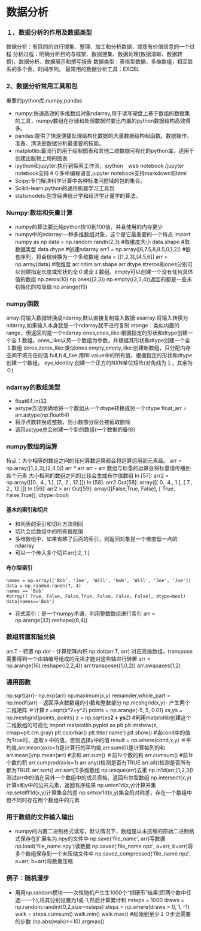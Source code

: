 # 数据分析
### １、数据分析的作用及数据类型
数据分析：有目的的进行搜集、整理、加工和分析数据，提炼有价值信息的一个过程
分析过程：明确分析目的与框架、数据搜集、数据处理(数据清晰、数据转换)、数据分析、数据展示和撰写报告
数据类型：表格型数据，多维数组，相互联系的多个表，时间序列。
最常用的数据分析工具：EXCEL
### 2、数据分析常用工具和包
重要的python库:numpy,pandas
- numpy:快速高效的多维数组对象ndarray,用于读写硬盘上基于数组的数据集的工具，numpy数组在存储和处理数据时要比内置的python数据结构高效得多。
- pandas:提供了快速便捷处理结构化数据的大量数据结构和函数。数据操作、准备、清洗是数据分析最重要的技能。
- matplotlib:最流行的用于绘制图表和其他二维数据可视化的python库，适用于创建出版物上用的图表
- ipython和jupyter:执行到探索工作流，ipython　web  notebook   /jupyter notebook支持４０多中编程语言,jupyter notebook支持markdown和html
- Scipy:专门解决科学计算中各种标准问题域的包的集合。
- Scikit-learn:python的通用机器学习工具包
- statsmodels:包含经典统计学和经济学计量学的算法。
### Numpy:数组和矢量计算
- numpy的算法要比纯python快10到100倍，并且使用的内存更少
- numpy中的ndarray:一种多维数组对象，这个是它最重要的一个特点
	import numpy as np
	data = np.random.randn(2,3)
	#取维度大小
	data.shape
	#取数据类型
	data.dtype
	#创建ndarray
	arr1 = np.array([6,7.5,8,8.5,0,1,2])
	#嵌套序列，将会倍转换为一个多维数组
	data = [[1,2,3],[4,5,6]]
	arr = np.array(data)
	#取维度
	arr.ndim
	arr.shape
	arr.dtype
	#zeros和ones分别可以创建指定长度或形状的全０或全１数组。empty可以创建一个没有任何具体值的数组
	np.zeros(10)
	np.ones((2,3))
	np.empty((2,3,4))返回的都是一些未初始化的垃圾值
	np.arange(15)
### numpy函数
array:将输入数据转换成ndarray,默认直接复制输入数据
asarray:将输入转换为ndarray,如果输入本身就是一个ndarray就不进行复制
arange：类似内置的range，但返回的是一个ndarray
ones,ones_like:根据指定的形状和dtype创建一个全１数组。ones_like以另一个数组为参数，并根据其形状和dtype创建一个全１数组
zeros,zeros_like:类似ones
empty,empty_like:创建新数组，只分配内存空间不填充任何值
full,full_like:用fill value中的所有值，根据指定的形状和dtype创建一个数组。
eye,identity:创建一个正方的NXN单位矩阵(对角线为１，其余为０)
### ndarray的数组类型
- float64,int32
- astype方法明确地将一个数组从一个dtype转换成另一个dtype
	float_arr = arr.astype(np.float64)
- 将浮点数转换成整数，则小数部分将会被截取删除
- 调用astype总会创建一个新的数组(一个数据的备份)
### numpy数组的运算
特点：大小相等的数组之间的任何算数运算都会将运算运用到元素级。
	arr = np.array([1,2,3],[2,4,5])
	arr * arr
	arr - arr
数组与标量的运算会将标量值传播到各个元素
大小相同的数组之间的比较会生成布尔值数组
	In [57]: arr2 = np.array([[0., 4., 1.], [7., 2., 12.]])
    In [58]: arr2
    Out[58]:
    array([[ 0., 4., 1.],
    [ 7., 2., 12.]])
    In [59]: arr2 > arr
    Out[59]:
    array([[False,True, False],
    [ True, False,True]], dtype=bool)
#### 基本的索引和切片
- 和列表的索引和切片方法相同
- 切片会给数组中的所有值赋值
- 多维数组中，如果省略了后面的索引，则返回对象是一个维度低一点的ndarray
- 可以一个传入多个切片arr[:2, 1:]
#### 布尔型索引
	names = np.array(['Bob', 'Joe', 'Will', 'Bob', 'Will', 'Joe', 'Joe'])
	data = np.random.randn(7, 4)
	names == 'Bob'  
	#array([ True, False, False,True, False, False, False], dtype=bool)
	data[names=='Bob']
- 花式索引：是一个numpy术语，利用整数数组进行索引
	arr = np.arange(32).reshape((8,4))
### 数组转置和轴兑换
arr.T - 转置
np.dot - 计算矩阵内积
	np.dot(arr.T, arr)
对应高维数组，transpose需要得到一个由轴编号组成的元祖才能对这些轴进行转置
	arr = np.arange(16).reshape((2,2,4))
	arr.transpose((1,0,2))
	arr.swapaxes(1,2)
### 通用函数
np.sqrt(arr)- 
np.exp(arr)
np.maximum(x,y)
remainder,whole_part = np.modf(arr) - 返回浮点数数组的小数和整数部分
np.meshgrid(x,y)- 产生两个二维矩阵
	＃计算ｚ=sqrt(x^2+y^2)
	points = np.arange(-5, 5, 0.01)
	xs,ys = np.meshgrid(points, points)
	z = np.sqrt(xs**2 + ys**2)
	#利用matplotlib创建这个二维数组的可视化
	import matplotlib.pyplot as plt
	plt.imshow(z, cmap=plt.cm.gray)
	plt.colorbar()
	plt.title('name')
	plt.show()
	#当cond中的值为True时，选取ｘ中的值，否则选择y中的值
	result = np.where(cond,x,y)
	＃平均值,arr.mean(axis=1)是计算行的平均值,arr.sum(0)是计算每列的和
	arr.mean()/np.mean(arr)
	#求和
	arr.sum()
	＃前Ｎ个数的和
	arr.cumsum()
	#前Ｎ个数的积
	arr.cumprod(axis=1)
	arr.any()检测是否有TRUE
	arr.all()检测是否所有都为TRUE
	arr.sort()
	arr.sort(1)多维数组
	np.unique(arr)去重
	np.in1d(arr,[1,2,3])测试arr中的值在另外一个数组中的成员资格，返回布尔型数组
	np.intersect(x,y)计算x和y中的公共元素，返回有序结果
	np.union1d(x,y)计算并集
	np.setdiff1d(x,y)计算集合的差
	np.setxor1d(x,y)集合的对称差，存在一个数组中但不同时存在两个数组中的元素
### 用于数组的文件输入输出
- numpy的内置二进制格式读写，默认情况下，数组是以未压缩的原始二进制格式保存在扩展名为.npy的文件中
np.save('file_name', arr)写数据
np.load('file_name.npy')读数据
np.savez('file_name.npz', a=arr, b=arr)将多个数组保存到一个未压缩文件中
np.savez_compressed('file_name.npz', a=arr, b=arr)将数据压缩
### 例子：随机漫步
- 用用np.random模块一一次性随机产生生1000个“掷硬币”结果(即两个数中任选一一个),将其分别设置为1或-1,然后计算累计和
	nsteps = 1000
	draws = np.random.randint(0,2,size=nsteps)
	steps = np.where(draws > 0, 1, -1)
	walk = steps.cumsum()
	walk.min()
	walk.max()
	#起始到至少１０步远需要的步数
	(np.abs(walk)>=10).argmax()

